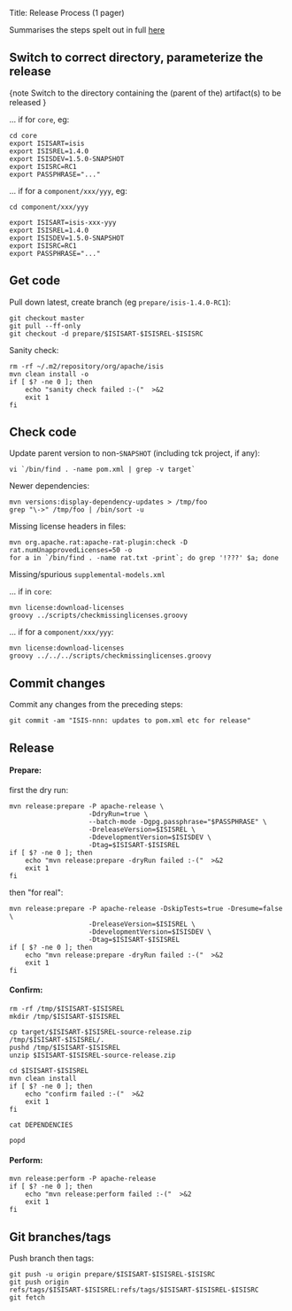 Title: Release Process (1 pager)

Summarises the steps spelt out in full [here](release-process.html)

## Switch to correct directory, parameterize the release

{note
Switch to the directory containing the (parent of the) artifact(s) to be released
}

... if for `core`, eg:

    cd core
    export ISISART=isis
    export ISISREL=1.4.0
    export ISISDEV=1.5.0-SNAPSHOT
    export ISISRC=RC1
    export PASSPHRASE="..."

... if for a `component/xxx/yyy`, eg:

    cd component/xxx/yyy

    export ISISART=isis-xxx-yyy
    export ISISREL=1.4.0
    export ISISDEV=1.5.0-SNAPSHOT
    export ISISRC=RC1
    export PASSPHRASE="..."


## Get code

Pull down latest, create branch (eg `prepare/isis-1.4.0-RC1`):

    git checkout master
    git pull --ff-only
    git checkout -d prepare/$ISISART-$ISISREL-$ISISRC 

    
Sanity check:

    rm -rf ~/.m2/repository/org/apache/isis
    mvn clean install -o
    if [ $? -ne 0 ]; then
        echo "sanity check failed :-("  >&2
        exit 1
    fi



## Check code

Update parent version to non-`SNAPSHOT` (including tck project, if any):

    vi `/bin/find . -name pom.xml | grep -v target`

Newer dependencies:

    mvn versions:display-dependency-updates > /tmp/foo
    grep "\->" /tmp/foo | /bin/sort -u

Missing license headers in files:

    mvn org.apache.rat:apache-rat-plugin:check -D rat.numUnapprovedLicenses=50 -o
    for a in `/bin/find . -name rat.txt -print`; do grep '!???' $a; done

Missing/spurious `supplemental-models.xml`

... if in `core`:

    mvn license:download-licenses
    groovy ../scripts/checkmissinglicenses.groovy

... if for a `component/xxx/yyy`:

    mvn license:download-licenses
    groovy ../../../scripts/checkmissinglicenses.groovy

## Commit changes

Commit any changes from the preceding steps:

    git commit -am "ISIS-nnn: updates to pom.xml etc for release"

## Release

#### Prepare:

first the dry run:

    mvn release:prepare -P apache-release \
                        -DdryRun=true \
                        --batch-mode -Dgpg.passphrase="$PASSPHRASE" \
                        -DreleaseVersion=$ISISREL \
                        -DdevelopmentVersion=$ISISDEV \
                        -Dtag=$ISISART-$ISISREL
    if [ $? -ne 0 ]; then
        echo "mvn release:prepare -dryRun failed :-("  >&2
        exit 1
    fi

then "for real": 

    mvn release:prepare -P apache-release -DskipTests=true -Dresume=false \
                        -DreleaseVersion=$ISISREL \
                        -DdevelopmentVersion=$ISISDEV \
                        -Dtag=$ISISART-$ISISREL
    if [ $? -ne 0 ]; then
        echo "mvn release:prepare -dryRun failed :-("  >&2
        exit 1
    fi

#### Confirm:

    rm -rf /tmp/$ISISART-$ISISREL
    mkdir /tmp/$ISISART-$ISISREL

    cp target/$ISISART-$ISISREL-source-release.zip /tmp/$ISISART-$ISISREL/.
    pushd /tmp/$ISISART-$ISISREL
    unzip $ISISART-$ISISREL-source-release.zip

    cd $ISISART-$ISISREL
    mvn clean install
    if [ $? -ne 0 ]; then
        echo "confirm failed :-("  >&2
        exit 1
    fi

    cat DEPENDENCIES

    popd

#### Perform:

    mvn release:perform -P apache-release
    if [ $? -ne 0 ]; then
        echo "mvn release:perform failed :-("  >&2
        exit 1
    fi

## Git branches/tags

Push branch then tags:

    git push -u origin prepare/$ISISART-$ISISREL-$ISISRC
    git push origin refs/tags/$ISISART-$ISISREL:refs/tags/$ISISART-$ISISREL-$ISISRC
    git fetch

